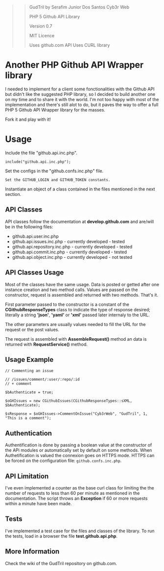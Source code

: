 >> GudTril by Serafim Junior Dos Santos Cyb3r Web
>>
>> PHP 5 Github API Library
>>
>> Version 0.7
>>
>> MIT Licence
>>
>> Uses github.com API
>> Uses CURL library

# Another PHP Github API Wrapper library

I needed to implement for a client some fonctionalities with the Github API but didn't like the suggested PHP library, so I decided to build another one on my time and to share it with the world. I'm not too happy with most of the implementation and there's still alot to do, but it paves the way to offer a full PHP 5 Github API Wrapper library for the masses.

Fork it and play with it!

# Usage

Include the file "github.api.inc.php".

    include("github.api.inc.php");

Set the configs in the "github.confs.inc.php" file.

    Set the GITHUB_LOGIN and GITHUB_TOKEN constants.

Instantiate an object of a class contained in the files mentioned in the next section.

## API Classes

API classes follow the documentation at **develop.github.com** and are/will be in the following files:

* github.api.user.inc.php
* github.api.issues.inc.php - currently developed - tested
* github.api.repository.inc.php - currently developed - tested
* github.api.commit.inc.php - currently developed - tested
* github.api.object.inc.php - currently developed - not tested

## API Classes Usage

Most of the classes have the same usage. Data is posted or getted after one instance creation and two method calls. Values are passed on the constructor, request is assembled and returned with two methods. That's it.

First parameter passed to the constructor is a constant of the **CGithubResponseTypes** class to indicate the type of response desired; literally a string **'json'**, **'yaml'** or **'xml'** passed later internaly to the URL.

The other parameters are usually values needed to fill the URL for the request or the post values.

The request is assembled with **AssembleRequest()** method an data is returned with **RequestService()** method.

## Usage Example

    // Commenting an issue

    // /issues/comment/:user/:repo/:id
    // + comment
    
	$bAuthenticate = true;
	
    $oGHIssues = new CGithubIssues(CGithubResponseTypes::sXML, $bAuthenticate);
	
	$sResponse = $oGHIssues->CommentOnIssue("Cyb3rWeb", "GudTril", 1, "This is a comment");

## Authentication

Authentification is done by passing a boolean value at the constructor of the APi modules or automatically set by default on some methods. When Authetification is valued the connexion goes on HTTPS mode. HTTPS can be forced on the configuration file: `github.confs.inc.php`.

## API Limitation

I've even implemented a counter as the base curl class for limiting the the number of requests to less than 60 per minute as mentioned in the documentation. The script throws an **Exception** if 60 or more requests within a minute have been made.

## Tests

I've implemented a test case for the files and classes of the library. To run the tests, load in a browser the file **test.github.api.php**.

## More Information

Check the wiki of the GudTril repository on github.com.